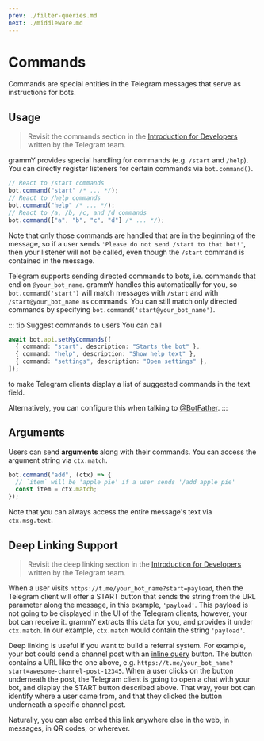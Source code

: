 ```yaml
---
prev: ./filter-queries.md
next: ./middleware.md
---
```


# Commands

Commands are special entities in the Telegram messages that serve as instructions for bots.

## Usage

> Revisit the commands section in the [Introduction for Developers](https://core.telegram.org/bots#commands) written by the Telegram team.

grammY provides special handling for commands (e.g. `/start` and `/help`).
You can directly register listeners for certain commands via `bot.command()`.

```ts
// React to /start commands
bot.command("start" /* ... */);
// React to /help commands
bot.command("help" /* ... */);
// React to /a, /b, /c, and /d commands
bot.command(["a", "b", "c", "d"] /* ... */);
```

Note that only those commands are handled that are in the beginning of the message, so if a user sends `'Please do not send /start to that bot!'`, then your listener will not be called, even though the `/start` command is contained in the message.

Telegram supports sending directed commands to bots, i.e. commands that end on `@your_bot_name`.
grammY handles this automatically for you, so `bot.command('start')` will match messages with `/start` and with `/start@your_bot_name` as commands.
You can still match only directed commands by specifying `bot.command('start@your_bot_name')`.

::: tip Suggest commands to users
You can call

```ts
await bot.api.setMyCommands([
  { command: "start", description: "Starts the bot" },
  { command: "help", description: "Show help text" },
  { command: "settings", description: "Open settings" },
]);
```

to make Telegram clients display a list of suggested commands in the text field.

Alternatively, you can configure this when talking to [@BotFather](https://t.me/BotFather).
:::

## Arguments

Users can send **arguments** along with their commands.
You can access the argument string via `ctx.match`.

```ts
bot.command("add", (ctx) => {
  // `item` will be 'apple pie' if a user sends '/add apple pie'
  const item = ctx.match;
});
```

Note that you can always access the entire message's text via `ctx.msg.text`.

## Deep Linking Support

> Revisit the deep linking section in the [Introduction for Developers](https://core.telegram.org/bots#deep-linking) written by the Telegram team.

When a user visits `https://t.me/your_bot_name?start=payload`, then the Telegram client will offer a START button that sends the string from the URL parameter along the message, in this example, `'payload'`.
This payload is not going to be displayed in the UI of the Telegram clients, however, your bot can receive it.
grammY extracts this data for you, and provides it under `ctx.match`.
In our example, `ctx.match` would contain the string `'payload'`.

Deep linking is useful if you want to build a referral system.
For example, your bot could send a channel post with an [inline query](/plugins/keyboard.html#inline-keyboards) button.
The button contains a URL like the one above, e.g. `https://t.me/your_bot_name?start=awesome-channel-post-12345`.
When a user clicks on the button underneath the post, the Telegram client is going to open a chat with your bot, and display the START button described above.
That way, your bot can identify where a user came from, and that they clicked the button underneath a specific channel post.

Naturally, you can also embed this link anywhere else in the web, in messages, in QR codes, or wherever.

